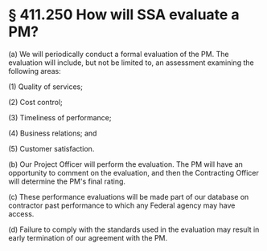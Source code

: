 # § 411.250   How will SSA evaluate a PM?

(a) We will periodically conduct a formal evaluation of the PM. The evaluation will include, but not be limited to, an assessment examining the following areas:


(1) Quality of services;


(2) Cost control;


(3) Timeliness of performance;


(4) Business relations; and


(5) Customer satisfaction.


(b) Our Project Officer will perform the evaluation. The PM will have an opportunity to comment on the evaluation, and then the Contracting Officer will determine the PM's final rating.


(c) These performance evaluations will be made part of our database on contractor past performance to which any Federal agency may have access.


(d) Failure to comply with the standards used in the evaluation may result in early termination of our agreement with the PM.




